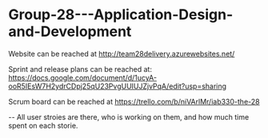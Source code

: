 # Group-28---Application-Design-and-Development

Website can be reached at http://team28delivery.azurewebsites.net/

Sprint and release plans can be reached at: 
https://docs.google.com/document/d/1ucyA-ooR5IEsW7H2ydrCDpj25qU23PvgUUIUJZjvPqA/edit?usp=sharing


Scrum board can be reached at 
https://trello.com/b/niVArlMr/iab330-the-28

-- All user stroies are there, who is working on them, and how much time spent on each storie.
